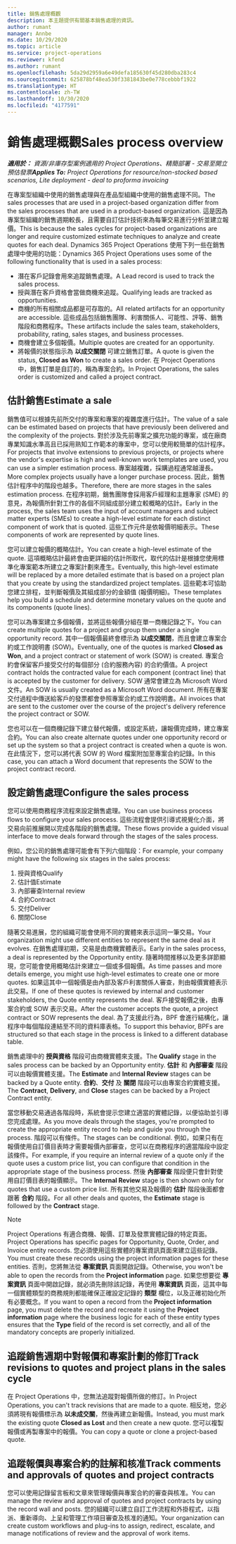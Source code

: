 ```yaml
---
title: 銷售處理概觀
description: 本主題提供有關基本銷售處理的資訊。
author: rumant
manager: Annbe
ms.date: 10/29/2020
ms.topic: article
ms.service: project-operations
ms.reviewer: kfend
ms.author: rumant
ms.openlocfilehash: 5da29d2959a6e49defa185630f45d280dba283c4
ms.sourcegitcommit: 625878bf48ea530f3381843be0e778cebbbf1922
ms.translationtype: HT
ms.contentlocale: zh-TW
ms.lasthandoff: 10/30/2020
ms.locfileid: "4177591"
---
```

# <a name="sales-process-overview"></a><span data-ttu-id="dfebf-103">銷售處理概觀</span><span class="sxs-lookup"><span data-stu-id="dfebf-103">Sales process overview</span></span>

<span data-ttu-id="dfebf-104">_**適用於：** 資源/非庫存型案例適用的 Project Operations、精簡部署 - 交易至開立預估發票_</span><span class="sxs-lookup"><span data-stu-id="dfebf-104">_**Applies To:** Project Operations for resource/non-stocked based scenarios, Lite deployment - deal to proforma invoicing_</span></span>

<span data-ttu-id="dfebf-105">在專案型組織中使用的銷售處理與在產品型組織中使用的銷售處理不同。</span><span class="sxs-lookup"><span data-stu-id="dfebf-105">The sales processes that are used in a project-based organization differ from the sales processes that are used in a product-based organization.</span></span> <span data-ttu-id="dfebf-106">這是因為專案型組織的銷售週期較長，且需要自訂估計技術來為每筆交易進行分析並建立報價。</span><span class="sxs-lookup"><span data-stu-id="dfebf-106">This is because the sales cycles for project-based organizations are longer and require customized estimate techniques to analyze and create quotes for each deal.</span></span> <span data-ttu-id="dfebf-107">Dynamics 365 Project Operations 使用下列一些在銷售處理中使用的功能：</span><span class="sxs-lookup"><span data-stu-id="dfebf-107">Dynamics 365 Project Operations uses some of the following functionality that is used in a sales process:</span></span>

- <span data-ttu-id="dfebf-108">潛在客戶記錄會用來追蹤銷售處理。</span><span class="sxs-lookup"><span data-stu-id="dfebf-108">A Lead record is used to track the sales process.</span></span>
- <span data-ttu-id="dfebf-109">授與潛在客戶資格會當做商機來追蹤。</span><span class="sxs-lookup"><span data-stu-id="dfebf-109">Qualifying leads are tracked as opportunities.</span></span>
- <span data-ttu-id="dfebf-110">商機的所有相關成品都是可存取的。</span><span class="sxs-lookup"><span data-stu-id="dfebf-110">All related artifacts for an opportunity are accessible.</span></span> <span data-ttu-id="dfebf-111">這些成品包括銷售團隊、利害關係人、可能性、評等、銷售階段和商務程序。</span><span class="sxs-lookup"><span data-stu-id="dfebf-111">These artifacts include the sales team, stakeholders, probability, rating, sales stages, and business processes.</span></span>
- <span data-ttu-id="dfebf-112">商機會建立多個報價。</span><span class="sxs-lookup"><span data-stu-id="dfebf-112">Multiple quotes are created for an opportunity.</span></span>
- <span data-ttu-id="dfebf-113">將報價的狀態指示為 **以成交關閉** 可建立銷售訂單。</span><span class="sxs-lookup"><span data-stu-id="dfebf-113">A quote is given the status, **Closed as Won** to create a sales order.</span></span> <span data-ttu-id="dfebf-114">在 Project Operations 中，銷售訂單是自訂的，稱為專案合約。</span><span class="sxs-lookup"><span data-stu-id="dfebf-114">In Project Operations, the sales order is customized and called a project contract.</span></span>

## <a name="estimate-a-sale"></a><span data-ttu-id="dfebf-115">估計銷售</span><span class="sxs-lookup"><span data-stu-id="dfebf-115">Estimate a sale</span></span>
<span data-ttu-id="dfebf-116">銷售值可以根據先前所交付的專案和專案的複雜度進行估計。</span><span class="sxs-lookup"><span data-stu-id="dfebf-116">The value of a sale can be estimated based on projects that have previously been delivered and the complexity of the projects.</span></span> <span data-ttu-id="dfebf-117">對於涉及先前專案之擴充功能的專案，或在廠商專業知識水準高且已採用熟知工作範本的專案中，您可以使用較簡單的估計程序。</span><span class="sxs-lookup"><span data-stu-id="dfebf-117">For projects that involve extensions to previous projects, or projects where the vendor's expertise is high and well-known work templates are used, you can use a simpler estimation process.</span></span> <span data-ttu-id="dfebf-118">專案越複雜，採購過程通常越漫長。</span><span class="sxs-lookup"><span data-stu-id="dfebf-118">More complex projects usually have a longer purchase process.</span></span> <span data-ttu-id="dfebf-119">因此，銷售估計程序中的階段也越多。</span><span class="sxs-lookup"><span data-stu-id="dfebf-119">Therefore, there are more stages in the sales estimation process.</span></span> <span data-ttu-id="dfebf-120">在程序初期，銷售團隊會採用客戶經理和主題專家 (SME) 的意見，為報價所針對工作的各個不同組成部分建立較概略的估計。</span><span class="sxs-lookup"><span data-stu-id="dfebf-120">Early in the process, the sales team uses the input of account managers and subject matter experts (SMEs) to create a high-level estimate for each distinct component of work that is quoted.</span></span> <span data-ttu-id="dfebf-121">這些工作元件是依報價明細表示。</span><span class="sxs-lookup"><span data-stu-id="dfebf-121">These components of work are represented by quote lines.</span></span> 

<span data-ttu-id="dfebf-122">您可以建立報價的概略估計。</span><span class="sxs-lookup"><span data-stu-id="dfebf-122">You can create a high-level estimate of the quote.</span></span> <span data-ttu-id="dfebf-123">這項概略估計最終會由更詳細的估計所取代，取代的估計是根據您使用標準化專案範本所建立之專案計劃來產生。</span><span class="sxs-lookup"><span data-stu-id="dfebf-123">Eventually, this high-level estimate will be replaced by a more detailed estimate that is based on a project plan that you create by using the standardized project templates.</span></span> <span data-ttu-id="dfebf-124">這些範本可協助您建立排程，並判斷報價及其組成部分的金額值 (報價明細)。</span><span class="sxs-lookup"><span data-stu-id="dfebf-124">These templates help you build a schedule and determine monetary values on the quote and its components (quote lines).</span></span> 

<span data-ttu-id="dfebf-125">您可以為專案建立多個報價，並將這些報價分組在單一商機記錄之下。</span><span class="sxs-lookup"><span data-stu-id="dfebf-125">You can create multiple quotes for a project and group them under a single opportunity record.</span></span> <span data-ttu-id="dfebf-126">其中一個報價最終會標示為 **以成交關閉**，而且會建立專案合約或工作說明書 (SOW)。</span><span class="sxs-lookup"><span data-stu-id="dfebf-126">Eventually, one of the quotes is marked **Closed as Won**, and a project contract or statement of work (SOW) is created.</span></span> <span data-ttu-id="dfebf-127">專案合約會保留客戶接受交付的每個部分 (合約服務內容) 的合約價值。</span><span class="sxs-lookup"><span data-stu-id="dfebf-127">A project contract holds the contracted value for each component (contract line) that is accepted by the customer for delivery.</span></span> <span data-ttu-id="dfebf-128">SOW 通常會建立為 Microsoft Word 文件。</span><span class="sxs-lookup"><span data-stu-id="dfebf-128">An SOW is usually created as a Microsoft Word document.</span></span> <span data-ttu-id="dfebf-129">所有在專案交付過程中傳送給客戶的發票都會參照專案合約或工作說明書。</span><span class="sxs-lookup"><span data-stu-id="dfebf-129">All invoices that are sent to the customer over the course of the project's delivery reference the project contract or SOW.</span></span>

<span data-ttu-id="dfebf-130">您也可以在一個商機記錄下建立替代報價，或設定系統，讓報價完成時，建立專案合約。</span><span class="sxs-lookup"><span data-stu-id="dfebf-130">You can also create alternate quotes under one opportunity record or set up the system so that a project contract is created when a quote is won.</span></span> <span data-ttu-id="dfebf-131">在此情況下，您可以將代表 SOW 的 Word 檔案附加至專案合約記錄。</span><span class="sxs-lookup"><span data-stu-id="dfebf-131">In this case, you can attach a Word document that represents the SOW to the project contract record.</span></span>

## <a name="configure-the-sales-process"></a><span data-ttu-id="dfebf-132">設定銷售處理</span><span class="sxs-lookup"><span data-stu-id="dfebf-132">Configure the sales process</span></span>
<span data-ttu-id="dfebf-133">您可以使用商務程序流程來設定銷售處理。</span><span class="sxs-lookup"><span data-stu-id="dfebf-133">You can use business process flows to configure your sales process.</span></span> <span data-ttu-id="dfebf-134">這些流程會提供引導式視覺化介面，將交易向前推展開以完成各階段的銷售處理。</span><span class="sxs-lookup"><span data-stu-id="dfebf-134">These flows provide a guided visual interface to move deals forward through the stages of the sales process.</span></span>

<span data-ttu-id="dfebf-135">例如，您公司的銷售處理可能會有下列六個階段：</span><span class="sxs-lookup"><span data-stu-id="dfebf-135">For example, your company might have the following six stages in the sales process:</span></span>

1. <span data-ttu-id="dfebf-136">授與資格​​</span><span class="sxs-lookup"><span data-stu-id="dfebf-136">Qualify</span></span>
2. <span data-ttu-id="dfebf-137">估計值</span><span class="sxs-lookup"><span data-stu-id="dfebf-137">Estimate</span></span>
3. <span data-ttu-id="dfebf-138">內部審查</span><span class="sxs-lookup"><span data-stu-id="dfebf-138">Internal review</span></span>
4. <span data-ttu-id="dfebf-139">合約</span><span class="sxs-lookup"><span data-stu-id="dfebf-139">Contract</span></span>
5. <span data-ttu-id="dfebf-140">交付</span><span class="sxs-lookup"><span data-stu-id="dfebf-140">Deliver</span></span>
6. <span data-ttu-id="dfebf-141">關閉​​</span><span class="sxs-lookup"><span data-stu-id="dfebf-141">Close</span></span>
 
<span data-ttu-id="dfebf-142">隨著交易進展，您的組織可能會使用不同的實體來表示這同一筆交易。</span><span class="sxs-lookup"><span data-stu-id="dfebf-142">Your organization might use different entities to represent the same deal as it evolves.</span></span> <span data-ttu-id="dfebf-143">在銷售處理初期，交易是由商機實體表示。</span><span class="sxs-lookup"><span data-stu-id="dfebf-143">Early in the sales process, a deal is represented by the Opportunity entity.</span></span> <span data-ttu-id="dfebf-144">隨著時間推移以及更多詳節顯現，您可能會使用概略估計來建立一個或多個報價。</span><span class="sxs-lookup"><span data-stu-id="dfebf-144">As time passes and more details emerge, you might use high-level estimates to create one or more quotes.</span></span> <span data-ttu-id="dfebf-145">如果這其中一個報價是由內部及客戶利害關係人審查，則由報價實體表示此交易。</span><span class="sxs-lookup"><span data-stu-id="dfebf-145">If one of these quotes is reviewed by internal and customer stakeholders, the Quote entity represents the deal.</span></span> <span data-ttu-id="dfebf-146">客戶接受報價之後，由專案合約或 SOW 表示交易。</span><span class="sxs-lookup"><span data-stu-id="dfebf-146">After the customer accepts the quote, a project contract or SOW represents the deal.</span></span> <span data-ttu-id="dfebf-147">為了支援此行為，BPF 會進行結構化，讓程序中每個階段連結至不同的資料庫表格。</span><span class="sxs-lookup"><span data-stu-id="dfebf-147">To support this behavior, BPFs are structured so that each stage in the process is linked to a different database table.</span></span>

<span data-ttu-id="dfebf-148">銷售處理中的 **授與資格** 階段可由商機實體來支援。</span><span class="sxs-lookup"><span data-stu-id="dfebf-148">The **Qualify** stage in the sales process can be backed by an Opportunity entity.</span></span> <span data-ttu-id="dfebf-149">**估計** 和 **內部審查** 階段可以由報價實體支援。</span><span class="sxs-lookup"><span data-stu-id="dfebf-149">The **Estimate** and **Internal Review** stages can be backed by a Quote entity.</span></span> <span data-ttu-id="dfebf-150">**合約**、**交付** 及 **關閉** 階段可以由專案合約實體支援。</span><span class="sxs-lookup"><span data-stu-id="dfebf-150">The **Contract**, **Delivery**, and **Close** stages can be backed by a Project Contract entity.</span></span>

<span data-ttu-id="dfebf-151">當您移動交易通過各階段時，系統會提示您建立適當的實體記錄，以便協助並引導您完成處理。</span><span class="sxs-lookup"><span data-stu-id="dfebf-151">As you move deals through the stages, you're prompted to create the appropriate entity record to help and guide you through the process.</span></span> <span data-ttu-id="dfebf-152">階段可以有條件。</span><span class="sxs-lookup"><span data-stu-id="dfebf-152">The stages can be conditional.</span></span> <span data-ttu-id="dfebf-153">例如，如果只有在報價使用自訂價目表時才需要報價內部審查，您可以在商務程序的適當階段中設定該條件。</span><span class="sxs-lookup"><span data-stu-id="dfebf-153">For example, if you require an internal review of a quote only if the quote uses a custom price list, you can configure that condition in the appropriate stage of the business process.</span></span> <span data-ttu-id="dfebf-154">然後 **內部審查** 階段便只會針對使用自訂價目表的報價顯示。</span><span class="sxs-lookup"><span data-stu-id="dfebf-154">The **Internal Review** stage is then shown only for quotes that use a custom price list.</span></span> <span data-ttu-id="dfebf-155">所有其他交易及報價的 **估計** 階段後面都會跟著 **合約** 階段。</span><span class="sxs-lookup"><span data-stu-id="dfebf-155">For all other deals and quotes, the **Estimate** stage is followed by the **Contract** stage.</span></span>

> [!NOTE]
> <span data-ttu-id="dfebf-156">Project Operations 有適合商機、報價、訂單及發票實體記錄的特定頁面。</span><span class="sxs-lookup"><span data-stu-id="dfebf-156">Project Operations has specific pages for Opportunity, Quote, Order, and Invoice entity records.</span></span> <span data-ttu-id="dfebf-157">您必須使用這些實體的專案資訊頁面來建立這些記錄。</span><span class="sxs-lookup"><span data-stu-id="dfebf-157">You must create these records using the project information pages for these entities.</span></span> <span data-ttu-id="dfebf-158">否則，您將無法從 **專案資訊** 頁面開啟記錄。</span><span class="sxs-lookup"><span data-stu-id="dfebf-158">Otherwise, you won't be able to open the records from the **Project information** page.</span></span> <span data-ttu-id="dfebf-159">如果您想要從 **專案資訊** 頁面中開啟記錄，就必須先刪除該記錄，再使用 **專案資訊** 頁面，這其中每一個實體類型的商務規則都能確保正確設定記錄的 **類型** 欄位，以及正確初始化所有必要概念。</span><span class="sxs-lookup"><span data-stu-id="dfebf-159">If you want to open a record from the **Project information** page, you must delete the record and recreate it using the **Project information** page where the business logic for each of these entity types ensures that the **Type** field of the record is set correctly, and all of the mandatory concepts are properly initialized.</span></span>


## <a name="track-revisions-to-quotes-and-project-plans-in-the-sales-cycle"></a><span data-ttu-id="dfebf-160">追蹤銷售週期中對報價和專案計劃的修訂</span><span class="sxs-lookup"><span data-stu-id="dfebf-160">Track revisions to quotes and project plans in the sales cycle</span></span>
<span data-ttu-id="dfebf-161">在 Project Operations 中，您無法追蹤對報價所做的修訂。</span><span class="sxs-lookup"><span data-stu-id="dfebf-161">In Project Operations, you can't track revisions that are made to a quote.</span></span> <span data-ttu-id="dfebf-162">相反地，您必須將現有報價標示為 **以未成交關**，然後再建立新報價。</span><span class="sxs-lookup"><span data-stu-id="dfebf-162">Instead, you must mark the existing quote **Closed as Lost** and then create a new quote.</span></span> <span data-ttu-id="dfebf-163">您可以複製報價或再製專案中的報價。</span><span class="sxs-lookup"><span data-stu-id="dfebf-163">You can copy a quote or clone a project-based quote.</span></span>

## <a name="track-comments-and-approvals-of-quotes-and-project-contracts"></a><span data-ttu-id="dfebf-164">追蹤報價與專案合約的註解和核准</span><span class="sxs-lookup"><span data-stu-id="dfebf-164">Track comments and approvals of quotes and project contracts</span></span>
<span data-ttu-id="dfebf-165">您可以使用記錄留言板和文章來管理報價與專案合約的審查與核准。</span><span class="sxs-lookup"><span data-stu-id="dfebf-165">You can manage the review and approval of quotes and project contracts by using the record wall and posts.</span></span> <span data-ttu-id="dfebf-166">您的組織可以建立自訂工作流程和外掛程式，以指派、重新導向、上呈和管理工作項目審查及核准的通知。</span><span class="sxs-lookup"><span data-stu-id="dfebf-166">Your organization can create custom workflows and plug-ins to assign, redirect, escalate, and manage notifications of review and the approval of work items.</span></span>
